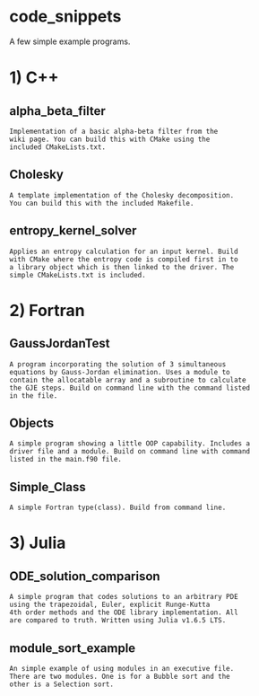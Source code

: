 # code_snippets

A few simple example programs.

# 1) C++

## alpha_beta_filter

	Implementation of a basic alpha-beta filter from the 
	wiki page. You can build this with CMake using the 
	included CMakeLists.txt.
	
## Cholesky

	A template implementation of the Cholesky decomposition.
	You can build this with the included Makefile.

## entropy_kernel_solver

	Applies an entropy calculation for an input kernel. Build 
	with CMake where the entropy code is compiled first in to 
	a library object which is then linked to the driver. The 
	simple CMakeLists.txt is included.

# 2) Fortran

## GaussJordanTest

	A program incorporating the solution of 3 simultaneous
	equations by Gauss-Jordan elimination. Uses a module to 
	contain the allocatable array and a subroutine to calculate 
	the GJE steps. Build on command line with the command listed
	in the file.

## Objects

	A simple program showing a little OOP capability. Includes a
	driver file and a module. Build on command line with command
	listed in the main.f90 file.

## Simple_Class

	A simple Fortran type(class). Build from command line.

# 3) Julia

## ODE_solution_comparison

	A simple program that codes solutions to an arbitrary PDE 
	using the trapezoidal, Euler, explicit Runge-Kutta 
	4th order methods and the ODE library implementation. All 
	are compared to truth. Written using Julia v1.6.5 LTS.

## module_sort_example

	An simple example of using modules in an executive file. 
	There are two modules. One is for a Bubble sort and the 
	other is a Selection sort.
